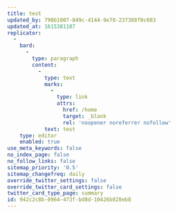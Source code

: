 ```yaml
---
title: test
updated_by: 790b1007-849c-4144-9e78-237388f0c603
updated_at: 1615381187
replicator:
  -
    bard:
      -
        type: paragraph
        content:
          -
            type: text
            marks:
              -
                type: link
                attrs:
                  href: /home
                  target: _blank
                  rel: 'noopener noreferrer nofollow'
            text: test
    type: editor
    enabled: true
use_meta_keywords: false
no_index_page: false
no_follow_links: false
sitemap_priority: '0.5'
sitemap_changefreq: daily
override_twitter_settings: false
override_twitter_card_settings: false
twitter_card_type_page: summary
id: 942c2c8b-0964-473f-bd8d-10426b828eb8
---
```

